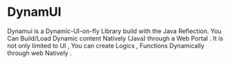 # DynamUI
Dynamui is a Dynamic-UI-on-fly Library build with the Java Reflection. You Can Build/Load Dynamic content Natively (Java) through a Web Portal .
It is  not only limited to UI , You can create Logics , Functions Dynamically through web Natively .


